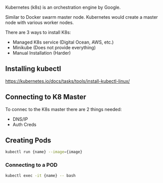 Kubernetes (k8s) is an orchestration engine by Google.

Similar to Docker swarm master node. Kubernetes would create a master node with various worker nodes.

There are 3 ways to install K8s:

- Managed K8s service (Digital Ocean, AWS, etc.)
- Minikube (Does not provide everything)
- Manual Installation (Harder)

## Installing kubectl

https://kubernetes.io/docs/tasks/tools/install-kubectl-linux/

## Connecting to K8 Master

To connec to the K8s master there are 2 things needed:

- DNS/IP
- Auth Creds

## Creating Pods

```sh
kubectl run {name} --image={image}
```

### Connecting to a POD

```sh
kubectl exec -it {name} -- bash
```